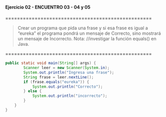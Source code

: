 #### Ejercicio 02 - ENCUENTRO 03 - 04 y 05
==================================================
> Crear un programa que pida una frase y si esa frase es igual a “eureka” el programa pondrá un mensaje de Correcto, sino mostrará un mensaje de Incorrecto. Nota: 
//investigar la función equals() en Java.

==================================================

```java
public static void main(String[] args) {
        Scanner leer = new Scanner(System.in);
        System.out.println("Ingresa una frase");
        String frase = leer.nextLine();
        if (frase.equals("eureka")) {
            System.out.println("Correcto");
        } else {
            System.out.println("incorrecto");
        }
    }
}
```









